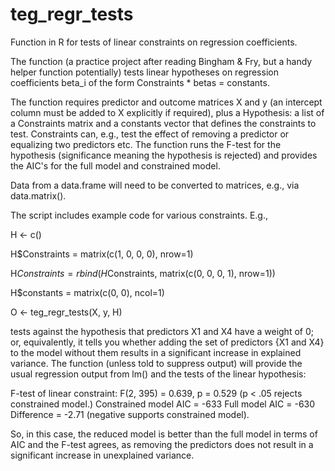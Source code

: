 # teg_regr_tests
Function in R for tests of linear constraints on regression coefficients.

The function (a practice project after reading Bingham & Fry, but a handy helper function potentially) tests linear hypotheses on regression coefficients beta_i of the form Constraints * betas = constants.

The function requires predictor and outcome matrices X and y (an intercept column must be added to X explicitly if required), plus a Hypothesis: a list of a Constraints matrix and a constants vector that defines the constraints to test. Constraints can, e.g., test the effect of removing a predictor or equalizing two predictors etc. The function runs the F-test for the hypothesis (significance meaning the hypothesis is rejected) and provides the AIC's for the full model and constrained model.

Data from a data.frame will need to be converted to matrices, e.g., via data.matrix().

The script includes example code for various constraints. E.g.,

H <- c()

H$Constraints = matrix(c(1, 0, 0, 0), nrow=1)

H$Constraints = rbind(H$Constraints, matrix(c(0, 0, 0, 1), nrow=1))

H$constants = matrix(c(0, 0), ncol=1)

O <- teg_regr_tests(X, y, H)

tests against the hypothesis that predictors X1 and X4 have a weight of 0; or, equivalently, it tells you whether adding the set of predictors {X1 and X4} to the model without them results in a significant increase in explained variance. The function (unless told to suppress output) will provide the usual regression output from lm() and the tests of the linear hypothesis:

F-test of linear constraint: F(2, 395) = 0.639, p = 0.529  (p < .05 rejects constrained model.)
Constrained model AIC =  -633 
Full model AIC =  -630 
Difference =  -2.71  (negative supports constrained model).

So, in this case, the reduced model is better than the full model in terms of AIC and the F-test agrees, as removing the predictors does not result in a significant increase in unexplained variance.
